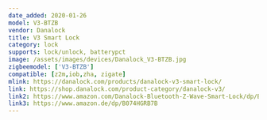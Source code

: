 ```yaml
---
date_added: 2020-01-26
model: V3-BTZB
vendor: Danalock
title: V3 Smart Lock
category: lock
supports: lock/unlock, batterypct
image: /assets/images/devices/Danalock_V3-BTZB.jpg
zigbeemodel: ['V3-BTZB']
compatible: [z2m,iob,zha, zigate]
mlink: https://danalock.com/products/danalock-v3-smart-lock/
link: https://shop.danalock.com/product-category/danalock-v3/
link2: https://www.amazon.com/Danalock-Bluetooth-Z-Wave-Smart-Lock/dp/B07B8TJ7TW
link3: https://www.amazon.de/dp/B074HGRB7B
---
```


